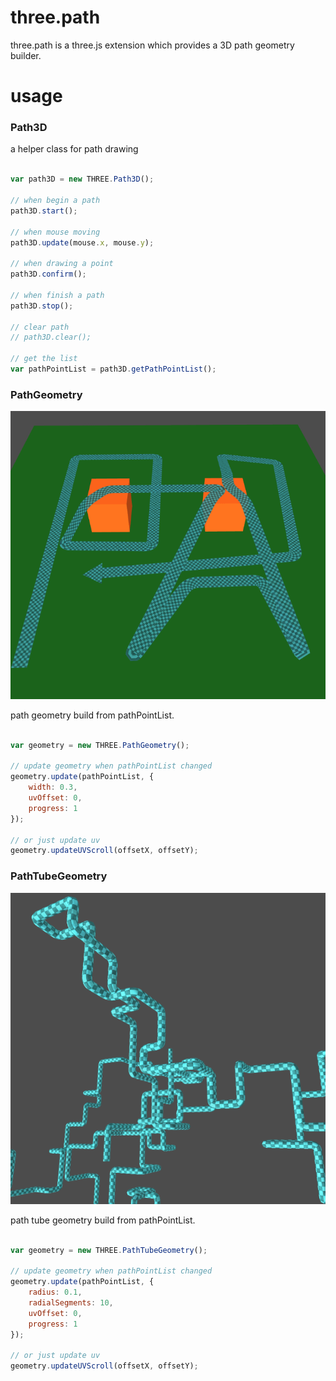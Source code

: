 three.path
===================

three.path is a three.js extension which provides a 3D path geometry builder.

usage
===================

### Path3D

a helper class for path drawing

````javascript

var path3D = new THREE.Path3D();

// when begin a path
path3D.start(); 

// when mouse moving
path3D.update(mouse.x, mouse.y); 

// when drawing a point
path3D.confirm(); 

// when finish a path
path3D.stop(); 

// clear path
// path3D.clear(); 

// get the list
var pathPointList = path3D.getPathPointList();

````

### PathGeometry

![image](./images/screenshot.png) 

path geometry build from pathPointList.

````javascript

var geometry = new THREE.PathGeometry();

// update geometry when pathPointList changed
geometry.update(pathPointList, {
    width: 0.3,
    uvOffset: 0,
    progress: 1
}); 

// or just update uv
geometry.updateUVScroll(offsetX, offsetY);

````

### PathTubeGeometry

![image](./images/screenshot2.png) 

path tube geometry build from pathPointList.

````javascript

var geometry = new THREE.PathTubeGeometry();

// update geometry when pathPointList changed
geometry.update(pathPointList, {
    radius: 0.1,
    radialSegments: 10,
    uvOffset: 0,
    progress: 1
}); 

// or just update uv
geometry.updateUVScroll(offsetX, offsetY);

````